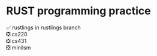 # RUST programming practice
:white_check_mark: rustlings in rustlings branch   
:negative_squared_cross_mark: cs220  
:negative_squared_cross_mark: cs431  
:negative_squared_cross_mark: minilsm  	

